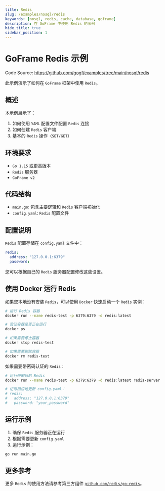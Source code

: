 ```yaml
---
title: Redis 
slug: /examples/nosql/redis
keywords: [nosql, redis, cache, database, goframe]
description: 在 GoFrame 中使用 Redis 的示例
hide_title: true
sidebar_position: 1
---
```


# GoFrame Redis 示例

Code Source: https://github.com/gogf/examples/tree/main/nosql/redis


此示例演示了如何在 `GoFrame` 框架中使用 `Redis`。

## 概述

本示例展示了：
1. 如何使用 `YAML` 配置文件配置 `Redis` 连接
2. 如何创建 `Redis` 客户端
3. 基本的 `Redis` 操作（`SET/GET`）

## 环境要求

- `Go 1.15` 或更高版本
- `Redis` 服务器
- `GoFrame v2`

## 代码结构

- `main.go`: 包含主要逻辑和 `Redis` 客户端初始化
- `config.yaml`: `Redis` 配置文件

## 配置说明

`Redis` 配置存储在 `config.yaml` 文件中：

```yaml
redis:
  address: "127.0.0.1:6379"
  password:
```

您可以根据自己的 `Redis` 服务器配置修改这些设置。

## 使用 Docker 运行 Redis

如果您本地没有安装 `Redis`，可以使用 `Docker` 快速启动一个 `Redis` 实例：

```bash
# 运行 Redis 容器
docker run --name redis-test -p 6379:6379 -d redis:latest

# 验证容器是否正在运行
docker ps

# 如果需要停止容器
docker stop redis-test

# 如果需要删除容器
docker rm redis-test
```

如果需要带密码认证的 `Redis`：

```bash
# 运行带密码的 Redis
docker run --name redis-test -p 6379:6379 -d redis:latest redis-server --requirepass your_password

# 记得相应地更新 config.yaml：
# redis:
#   address: "127.0.0.1:6379"
#   password: "your_password"
```

## 运行示例

1. 确保 `Redis` 服务器正在运行
2. 根据需要更新 `config.yaml`
3. 运行示例：

```bash
go run main.go
```




## 更多参考

更多 `Redis` 的使用方法请参考第三方组件 [`github.com/redis/go-redis`](https://github.com/redis/go-redis)。
